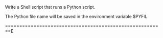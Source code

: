 Write a Shell script that runs a Python script.

The Python file name will be saved in the environment variable $PYFIL

========================================================E
